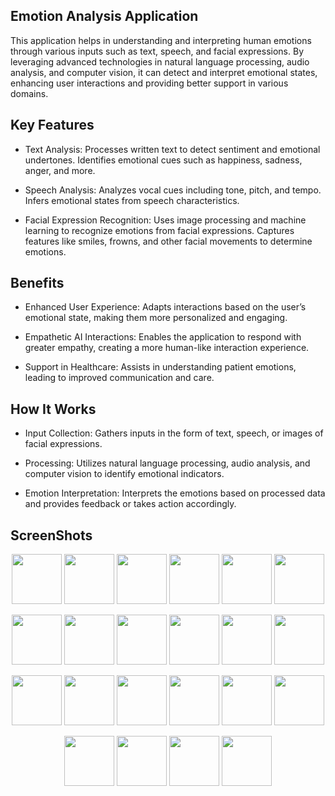 ## Emotion Analysis Application
This application helps in understanding and interpreting human emotions through various inputs such as text, speech, and facial expressions. By leveraging advanced technologies in natural language processing, audio analysis, and computer vision, it can detect and interpret emotional states, enhancing user interactions and providing better support in various domains.

## Key Features

- Text Analysis:
Processes written text to detect sentiment and emotional undertones.
Identifies emotional cues such as happiness, sadness, anger, and more.

- Speech Analysis:
Analyzes vocal cues including tone, pitch, and tempo.
Infers emotional states from speech characteristics.

- Facial Expression Recognition:
Uses image processing and machine learning to recognize emotions from facial expressions.
Captures features like smiles, frowns, and other facial movements to determine emotions.

## Benefits

- Enhanced User Experience:
Adapts interactions based on the user’s emotional state, making them more personalized and engaging.

- Empathetic AI Interactions:
Enables the application to respond with greater empathy, creating a more human-like interaction experience.

- Support in Healthcare:
Assists in understanding patient emotions, leading to improved communication and care.

## How It Works
- Input Collection: Gathers inputs in the form of text, speech, or images of facial expressions.

- Processing: Utilizes natural language processing, audio analysis, and computer vision to identify emotional indicators.

- Emotion Interpretation: Interprets the emotions based on processed data and provides feedback or takes action accordingly.

## ScreenShots

<p align="center">
  <img src="https://github.com/MoazMohamedHamzaGaber/Emotion-Analysis/assets/112036630/fb66c220-d115-4e02-bba0-62ce6c4bfb07" width="80" />
  <img src="https://github.com/MoazMohamedHamzaGaber/Emotion-Analysis/assets/112036630/42416005-43e1-4ecf-9c16-549da29bdc3a" width="80" />
  <img src="https://github.com/MoazMohamedHamzaGaber/Emotion-Analysis/assets/112036630/fafa4f1a-0483-49b3-9488-01adb1b21a3b" width="80" />
  <img src="https://github.com/MoazMohamedHamzaGaber/Emotion-Analysis/assets/112036630/26f9a90f-2ba0-4b52-8b2e-85862a41d6c9" width="80" />
  <img src="https://github.com/MoazMohamedHamzaGaber/Emotion-Analysis/assets/112036630/c5efd946-0774-4809-b880-3607993e2531" width="80" />
  <img src="https://github.com/MoazMohamedHamzaGaber/Emotion-Analysis/assets/112036630/2da7e199-edbb-4847-8480-218a01874c24" width="80" />
</p>

<p align="center">
  <img src="https://github.com/MoazMohamedHamzaGaber/Emotion-Analysis/assets/112036630/28bdb65a-3dd3-48d8-86fe-45720fd6878c" width="80" />
  <img src="https://github.com/MoazMohamedHamzaGaber/Emotion-Analysis/assets/112036630/d49b8194-a16b-48a8-8299-110b7d0d96aa" width="80" />
  <img src="https://github.com/MoazMohamedHamzaGaber/Emotion-Analysis/assets/112036630/c90efa12-f30d-449d-97f4-44ffb2c9356c" width="80" />
  <img src="https://github.com/MoazMohamedHamzaGaber/Emotion-Analysis/assets/112036630/26b4203a-d340-4a58-b110-4a5db6b0dd30" width="80" />
  <img src="https://github.com/MoazMohamedHamzaGaber/Emotion-Analysis/assets/112036630/60bf81fe-3335-4420-b641-56368fbdfe42" width="80" />
  <img src="https://github.com/MoazMohamedHamzaGaber/Emotion-Analysis/assets/112036630/e2c5c7b2-d9ae-4d12-b859-5ba5cbb393f2" width="80" />
</p>

<p align="center">
  <img src="https://github.com/MoazMohamedHamzaGaber/Emotion-Analysis/assets/112036630/7cecb6b8-fe2d-4c35-a988-9da5d073b609" width="80" />
  <img src="https://github.com/MoazMohamedHamzaGaber/Emotion-Analysis/assets/112036630/acd0c113-6ab2-4ec0-9a4f-b4e9b9c4cafd" width="80" />
  <img src="https://github.com/MoazMohamedHamzaGaber/Emotion-Analysis/assets/112036630/ec9b0c5f-3d08-4939-9669-eac37c81d646" width="80" />
  <img src="https://github.com/MoazMohamedHamzaGaber/Emotion-Analysis/assets/112036630/dda59588-0734-4fff-80ff-30aa995f053a" width="80" />
  <img src="https://github.com/MoazMohamedHamzaGaber/Emotion-Analysis/assets/112036630/ef6f056b-93bc-482c-bf20-287908a42fbe" width="80" />
  <img src="https://github.com/MoazMohamedHamzaGaber/Emotion-Analysis/assets/112036630/3662d3e4-1a14-48e7-8e2f-abe021f80ac5" width="80" />
</p>

<p align="center">
  <img src="https://github.com/MoazMohamedHamzaGaber/Emotion-Analysis/assets/112036630/c004520d-1ade-47e9-916e-3cf01a3e2a37" width="80" />
  <img src="https://github.com/MoazMohamedHamzaGaber/Emotion-Analysis/assets/112036630/cfb5419c-8596-40de-92af-9b2d1eff438e" width="80" />
  <img src="https://github.com/MoazMohamedHamzaGaber/Emotion-Analysis/assets/112036630/25ae6069-ad74-4163-a260-0d3f1db32680" width="80" />
  <img src="https://github.com/MoazMohamedHamzaGaber/Emotion-Analysis/assets/112036630/0e13461b-72bd-4af7-a484-315229003147" width="80" />
</p>


